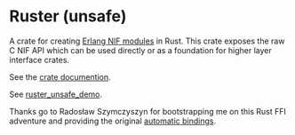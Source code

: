 # Ruster (unsafe)

A crate for creating [Erlang NIF modules](http://www.erlang.org/doc/man/erl_nif.html) in Rust.  This crate exposes the raw C NIF API which can be used directly or as a foundation for higher layer interface crates.

See the [crate documention](http://goertzenator.github.io/ruster_unsafe/ruster_unsafe/index.html).

See [ruster_unsafe_demo](https://github.com/goertzenator/ruster_unsafe_demo).

Thanks go to Radosław Szymczyszyn for bootstrapping me on this Rust FFI adventure and providing the original [automatic bindings](https://github.com/lavrin/erlang-rust-nif/blob/master/rust_src/src/c.rs).
